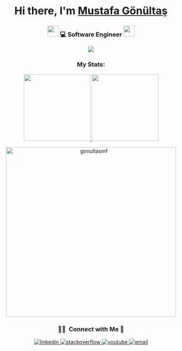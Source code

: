 <div align="center">
   <h1>Hi there, I'm <a href="https://www.linkedin.com/in/mustafa-gönültaş-4635801b9/">Mustafa Gönültaş</a></h1>
</div>

<div align="center">
   <h3>
   <img src="https://media.giphy.com/media/WUlplcMpOCEmTGBtBW/giphy.gif" width="30">  
   💻 Software Engineer  <img src="https://media.giphy.com/media/WUlplcMpOCEmTGBtBW/giphy.gif" width="30">
   </h3>
   <div>
   <a href="https://wakatime.com/@_gnlta_"><img src="https://wakatime.com/badge/user/2336bc3f-f896-4a43-a4db-0db400873fb5.svg" /></a>
   
   </div>
   <h3 align="center">My Stats:</h3>
<a href="https://github.com/gonultasmf">
  <img height="180em" src="https://github-readme-stats-eight-theta.vercel.app/api?username=gonultasmf&show_icons=true&theme=algolia&include_all_commits=true&count_private=true"/>
  <img height="180em" src="https://github-readme-stats-eight-theta.vercel.app/api/top-langs/?username=gonultasmf&layout=compact&langs_count=8&theme=algolia"/>
</a>
<p align="center" dir="auto"><a href="#"><img src="https://github-readme-streak-stats.herokuapp.com/?user=gonultasmf&amp;theme=algolia" width="460em" alt="gonultasmf" data-canonical-src="https://github-readme-streak-stats.herokuapp.com/?user=gonultasmf&amp;theme=algolia" style="max-width: 100%;"></a></p>
   
   ### 🤝🏻 &nbsp;Connect with Me 🤝

<div align="center">
<a href="https://www.linkedin.com/in/mustafa-gönültaş-4635801b9/" target="_blank">
<img src="https://img.shields.io/badge/linkedin-%231E77B5.svg?&style=for-the-badge&logo=linkedin&logoColor=white" alt="linkedin" style="margin-bottom: 5px;" />
</a>
<a href="https://stackoverflow.com/users/18822836/mustafa-gönültaş" target="_blank">
<img src="https://img.shields.io/badge/stackoverflow-%23F28032.svg?&style=for-the-badge&logo=stackoverflow&logoColor=white" alt="stackoverflow" style="margin-bottom: 5px;" />
</a>
<a href="https://www.youtube.com/channel/@gnlta" target="_blank">
<img src="https://img.shields.io/badge/youtube-%23FF0000.svg?&style=for-the-badge&logo=youtube&logoColor=white" alt="youtube" style="margin-bottom: 5px;" />
</a>
<a href="mailto:gonultasmf@gmail.com" target="_blank">
<img src="https://img.shields.io/badge/email-%23D14836.svg?&style=for-the-badge&logo=gmail&logoColor=white" alt="email" style="margin-bottom: 5px;" />
</a>
</div>
</div>

